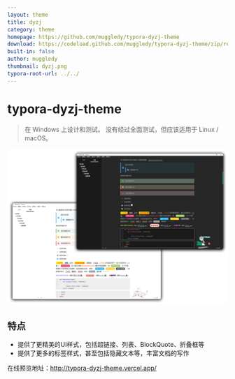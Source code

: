 ```yaml
---
layout: theme
title: dyzj
category: theme
homepage: https://github.com/muggledy/typora-dyzj-theme
download: https://codeload.github.com/muggledy/typora-dyzj-theme/zip/refs/heads/master
built-in: false
author: muggledy
thumbnail: dyzj.png
typora-root-url: ../../
---
```


# typora-dyzj-theme

> 在 Windows 上设计和测试。 没有经过全面测试，但应该适用于 Linux / macOS。

![img](/media/theme/dyzj/demo.png)

## 特点

- 提供了更精美的UI样式，包括超链接、列表、BlockQuote、折叠框等
- 提供了更多的标签样式，甚至包括隐藏文本等，丰富文档的写作

在线预览地址：<http://typora-dyzj-theme.vercel.app/>
